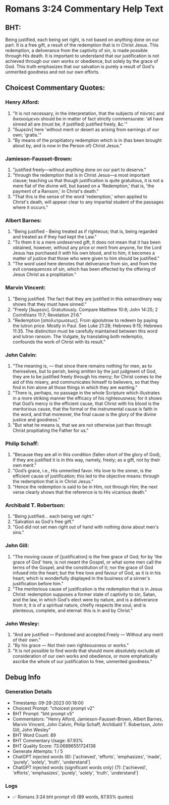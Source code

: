 # Romans 3:24 Commentary Help Text

## BHT:
Being justified, each being set right, is not based on anything done on our part. It is a free gift, a result of the redemption that is in Christ Jesus. This redemption, a deliverance from the captivity of sin, is made possible through His death. It is important to understand that our justification is not achieved through our own works or obedience, but solely by the grace of God. This truth emphasizes that our salvation is purely a result of God's unmerited goodness and not our own efforts.

## Choicest Commentary Quotes:
### Henry Alford:
1. "It is not necessary, in the interpretation, that the subjects of πάντες and δικαιούμενοι should be in matter of fact strictly commensurate: 'all have sinned all are (must be, if justified) justified freely, &c.'"
2. "δωρεάν] here 'without merit or desert as arising from earnings of our own; 'gratis.'"
3. "By means of the propitiatory redemption which is in (has been brought about by, and is now in the Person of) Christ Jesus."

### Jamieson-Fausset-Brown:
1. "justified freely—without anything done on our part to deserve."
2. "through the redemption that is in Christ Jesus—a most important clause; teaching us that though justification is quite gratuitous, it is not a mere fiat of the divine will, but based on a 'Redemption,' that is, 'the payment of a Ransom,' in Christ's death."
3. "That this is the sense of the word 'redemption,' when applied to Christ's death, will appear clear to any impartial student of the passages where it occurs."

### Albert Barnes:
1. "Being justified - Being treated as if righteous; that is, being regarded and treated as if they had kept the Law."
2. "To them it is a mere undeserved gift, It does not mean that it has been obtained, however, without any price or merit from anyone, for the Lord Jesus has purchased it with his own blood, and to him, it becomes a matter of justice that those who were given to him should be justified."
3. "The word used here denotes that deliverance from sin, and from the evil consequences of sin, which has been effected by the offering of Jesus Christ as a propitiation."

### Marvin Vincent:
1. "Being justified. The fact that they are justified in this extraordinary way shows that they must have sinned."
2. "Freely [δωρεαν]. Gratuitously. Compare Matthew 10:8; John 14:25; 2 Corinthians 11:7; Revelation 21:6."
3. "Redemption [απολυτρωσεως]. From ajpolutrow to redeem by paying the lutron price. Mostly in Paul. See Luke 21:28; Hebrews 9:15; Hebrews 11:35. The distinction must be carefully maintained between this word and lutron ransom. The Vulgate, by translating both redemptio, confounds the work of Christ with its result."

### John Calvin:
1. "The meaning is, — that since there remains nothing for men, as to themselves, but to perish, being smitten by the just judgment of God, they are to be justified freely through his mercy; for Christ comes to the aid of this misery, and communicates himself to believers, so that they find in him alone all those things in which they are wanting."
2. "There is, perhaps, no passage in the whole Scripture which illustrates in a more striking manner the efficacy of his righteousness; for it shows that God’s mercy is the efficient cause, that Christ with his blood is the meritorious cause, that the formal or the instrumental cause is faith in the word, and that moreover, the final cause is the glory of the divine justice and goodness."
3. "But what he means is, that we are not otherwise just than through Christ propitiating the Father for us."

### Philip Schaff:
1. "Because they are all in this condition (fallen short of the glory of God), if they are justified it is in this way, namely, freely; as a gift, not by their own merit."
2. "God’s grace, i.e., His unmerited favor. His love to the sinner, is the efficient cause of justification; this led to the objective means: through the redemption that is in Christ Jesus."
3. "Hence the redemption is said to be in Him, not through Him; the next verse clearly shows that the reference is to His vicarious death."

### Archibald T. Robertson:
1. "Being justified... each being set right." 
2. "Salvation as God's free gift." 
3. "God did not set men right out of hand with nothing done about men's sins."

### John Gill:
1. "The moving cause of [justification] is the free grace of God; for by 'the grace of God' here, is not meant the Gospel, or what some men call the terms of the Gospel, and the constitution of it; nor the grace of God infused into the heart; but the free love and favour of God, as it is in his heart; which is wonderfully displayed in the business of a sinner's justification before him."
2. "The meritorious cause of justification is the redemption that is in Jesus Christ: redemption supposes a former state of captivity to sin, Satan, and the law, in which God's elect were by nature, and is a deliverance from it; it is of a spiritual nature, chiefly respects the soul, and is plenteous, complete, and eternal: this is in and by Christ."


### John Wesley:
1. "And are justified — Pardoned and accepted.Freely — Without any merit of their own."
2. "By his grace — Not their own righteousness or works."
3. "It is not possible to find words that should more absolutely exclude all consideration of our own works and obedience, or more emphatically ascribe the whole of our justification to free, unmerited goodness."


## Debug Info
### Generation Details
- Timestamp: 09-28-2023 00:18:00
- Choicest Prompt: "choicest prompt v2"
- BHT Prompt: "bht prompt v5"
- Commentators: "Henry Alford, Jamieson-Fausset-Brown, Albert Barnes, Marvin Vincent, John Calvin, Philip Schaff, Archibald T. Robertson, John Gill, John Wesley"
- BHT Word Count: 89
- BHT Commentary Usage: 87.93%
- BHT Quality Score: 73.06896551724138
- Generate Attempts: 1 / 5
- ChatGPT injected words (8):
	['achieved', 'efforts', 'emphasizes', 'made', 'purely', 'solely', 'truth', 'understand']
- ChatGPT injected words (significant words only) (7):
	['achieved', 'efforts', 'emphasizes', 'purely', 'solely', 'truth', 'understand']

### Logs
- ✅ Romans 3:24 bht prompt v5 (89 words, 87.93% quotes)
